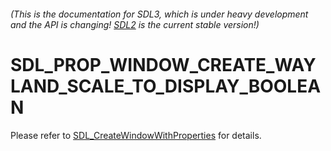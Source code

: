 ###### (This is the documentation for SDL3, which is under heavy development and the API is changing! [SDL2](https://wiki.libsdl.org/SDL2/) is the current stable version!)
# SDL_PROP_WINDOW_CREATE_WAYLAND_SCALE_TO_DISPLAY_BOOLEAN

Please refer to [SDL_CreateWindowWithProperties](SDL_CreateWindowWithProperties) for details.

